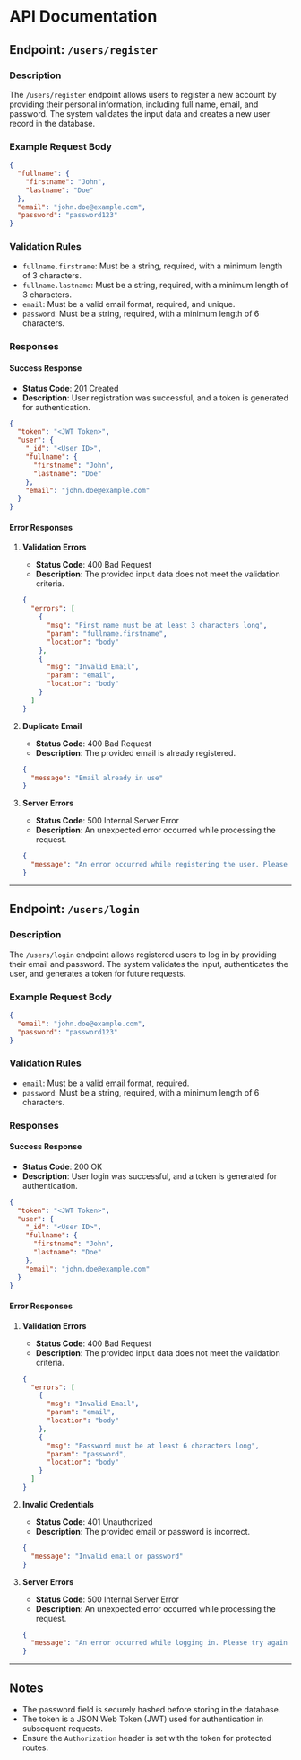 # API Documentation

## Endpoint: `/users/register`

### Description
The `/users/register` endpoint allows users to register a new account by providing their personal information, including full name, email, and password. The system validates the input data and creates a new user record in the database.

### Example Request Body
```json
{
  "fullname": {
    "firstname": "John",
    "lastname": "Doe"
  },
  "email": "john.doe@example.com",
  "password": "password123"
}
```

### Validation Rules
- `fullname.firstname`: Must be a string, required, with a minimum length of 3 characters.
- `fullname.lastname`: Must be a string, required, with a minimum length of 3 characters.
- `email`: Must be a valid email format, required, and unique.
- `password`: Must be a string, required, with a minimum length of 6 characters.

### Responses
#### Success Response
- **Status Code**: 201 Created
- **Description**: User registration was successful, and a token is generated for authentication.
```json
{
  "token": "<JWT Token>",
  "user": {
    "_id": "<User ID>",
    "fullname": {
      "firstname": "John",
      "lastname": "Doe"
    },
    "email": "john.doe@example.com"
  }
}
```

#### Error Responses
1. **Validation Errors**
   - **Status Code**: 400 Bad Request
   - **Description**: The provided input data does not meet the validation criteria.
   ```json
   {
     "errors": [
       {
         "msg": "First name must be at least 3 characters long",
         "param": "fullname.firstname",
         "location": "body"
       },
       {
         "msg": "Invalid Email",
         "param": "email",
         "location": "body"
       }
     ]
   }
   ```

2. **Duplicate Email**
   - **Status Code**: 400 Bad Request
   - **Description**: The provided email is already registered.
   ```json
   {
     "message": "Email already in use"
   }
   ```

3. **Server Errors**
   - **Status Code**: 500 Internal Server Error
   - **Description**: An unexpected error occurred while processing the request.
   ```json
   {
     "message": "An error occurred while registering the user. Please try again later."
   }
   ```

---

## Endpoint: `/users/login`

### Description
The `/users/login` endpoint allows registered users to log in by providing their email and password. The system validates the input, authenticates the user, and generates a token for future requests.

### Example Request Body
```json
{
  "email": "john.doe@example.com",
  "password": "password123"
}
```

### Validation Rules
- `email`: Must be a valid email format, required.
- `password`: Must be a string, required, with a minimum length of 6 characters.

### Responses
#### Success Response
- **Status Code**: 200 OK
- **Description**: User login was successful, and a token is generated for authentication.
```json
{
  "token": "<JWT Token>",
  "user": {
    "_id": "<User ID>",
    "fullname": {
      "firstname": "John",
      "lastname": "Doe"
    },
    "email": "john.doe@example.com"
  }
}
```

#### Error Responses
1. **Validation Errors**
   - **Status Code**: 400 Bad Request
   - **Description**: The provided input data does not meet the validation criteria.
   ```json
   {
     "errors": [
       {
         "msg": "Invalid Email",
         "param": "email",
         "location": "body"
       },
       {
         "msg": "Password must be at least 6 characters long",
         "param": "password",
         "location": "body"
       }
     ]
   }
   ```

2. **Invalid Credentials**
   - **Status Code**: 401 Unauthorized
   - **Description**: The provided email or password is incorrect.
   ```json
   {
     "message": "Invalid email or password"
   }
   ```

3. **Server Errors**
   - **Status Code**: 500 Internal Server Error
   - **Description**: An unexpected error occurred while processing the request.
   ```json
   {
     "message": "An error occurred while logging in. Please try again later."
   }
   ```

---

## Notes
- The password field is securely hashed before storing in the database.
- The token is a JSON Web Token (JWT) used for authentication in subsequent requests.
- Ensure the `Authorization` header is set with the token for protected routes.

